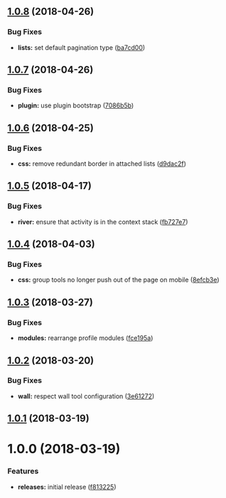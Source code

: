 <a name="1.0.8"></a>
## [1.0.8](https://github.com/hypeJunctionPro/Elgg3-hypeActivity/compare/1.0.7...1.0.8) (2018-04-26)


### Bug Fixes

* **lists:** set default pagination type ([ba7cd00](https://github.com/hypeJunctionPro/Elgg3-hypeActivity/commit/ba7cd00))



<a name="1.0.7"></a>
## [1.0.7](https://github.com/hypeJunctionPro/Elgg3-hypeActivity/compare/1.0.6...1.0.7) (2018-04-26)


### Bug Fixes

* **plugin:** use plugin bootstrap ([7086b5b](https://github.com/hypeJunctionPro/Elgg3-hypeActivity/commit/7086b5b))



<a name="1.0.6"></a>
## [1.0.6](https://github.com/hypeJunctionPro/Elgg3-hypeActivity/compare/1.0.5...1.0.6) (2018-04-25)


### Bug Fixes

* **css:** remove redundant border in attached lists ([d9dac2f](https://github.com/hypeJunctionPro/Elgg3-hypeActivity/commit/d9dac2f))



<a name="1.0.5"></a>
## [1.0.5](https://github.com/hypeJunctionPro/Elgg3-hypeActivity/compare/1.0.4...1.0.5) (2018-04-17)


### Bug Fixes

* **river:** ensure that activity is in the context stack ([fb727e7](https://github.com/hypeJunctionPro/Elgg3-hypeActivity/commit/fb727e7))



<a name="1.0.4"></a>
## [1.0.4](https://github.com/hypeJunctionPro/Elgg3-hypeActivity/compare/1.0.3...1.0.4) (2018-04-03)


### Bug Fixes

* **css:** group tools no longer push out of the page on mobile ([8efcb3e](https://github.com/hypeJunctionPro/Elgg3-hypeActivity/commit/8efcb3e))



<a name="1.0.3"></a>
## [1.0.3](https://github.com/hypeJunctionPro/Elgg3-hypeActivity/compare/1.0.2...1.0.3) (2018-03-27)


### Bug Fixes

* **modules:** rearrange profile modules ([fce195a](https://github.com/hypeJunctionPro/Elgg3-hypeActivity/commit/fce195a))



<a name="1.0.2"></a>
## [1.0.2](https://github.com/hypeJunctionPro/Elgg3-hypeActivity/compare/1.0.1...1.0.2) (2018-03-20)


### Bug Fixes

* **wall:** respect wall tool configuration ([3e61272](https://github.com/hypeJunctionPro/Elgg3-hypeActivity/commit/3e61272))



<a name="1.0.1"></a>
## [1.0.1](https://github.com/hypeJunctionPro/Elgg3-hypeActivity/compare/1.0.0...1.0.1) (2018-03-19)



<a name="1.0.0"></a>
# 1.0.0 (2018-03-19)


### Features

* **releases:** initial release ([f813225](https://github.com/hypeJunctionPro/Elgg3-hypeActivity/commit/f813225))



